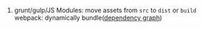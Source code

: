 1. grunt/gulp/JS Modules: move assets from `src` to `dist` or `build`  
webpack: dynamically bundle([dependency graph](https://webpack.js.org/concepts/dependency-graph))
